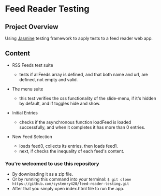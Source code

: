 # Feed Reader Testing

## Project Overview

Using [Jasmine](http://jasmine.github.io/) testing framework to apply tests to a feed reader web app.

## Content

- RSS Feeds test suite
    - tests if allFeeds array is defined, and that both name and url, are defined, not empty and valid.

- The menu suite
    - this test verifies the css functionality of the slide-menu, if it's hidden by default, and if toggles hide and show.

- Initial Entries
    - checks if the asynchronous function loadFeed is loaded successfully, and when it completes it has more than 0 entries.

- New Feed Selection
    - loads feed0, collects its entries, then loads feed1.
    - next, if checks the inequality of each feed's content.

### You're welcomed to use this repository
- By downloading it as a zip file.
- Or by running this command into your terminal:
`$ git clone https://github.com/systemry420/feed-reader-testing.git`
- After that you simply open index.html file to run the app.